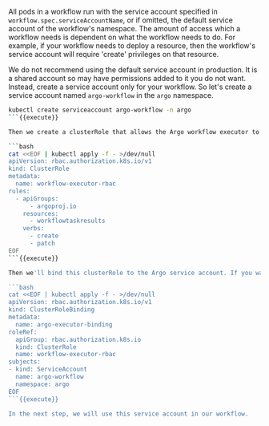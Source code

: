 All pods in a workflow run with the service account specified in `workflow.spec.serviceAccountName`, or if omitted, the default service account of the workflow's namespace. The amount of access which a workflow needs is dependent on what the workflow needs to do. For example, if your workflow needs to deploy a resource, then the workflow's service account will require 'create' privileges on that resource.

We do not recommend using the default service account in production. It is a shared account so may have permissions added to it you do not want. Instead, create a service account only for your workflow. So let's create a service account named `argo-workflow` in the `argo` namespace.

```bash
kubectl create serviceaccount argo-workflow -n argo
```{{execute}}

Then we create a clusterRole that allows the Argo workflow executor to create and patch workflow task results (the minimum require permissions for a successful workflow execution). Workflow Task Results are used to manage the progress of a workflow throughout its lifecycle.

```bash
cat <<EOF | kubectl apply -f - >/dev/null
apiVersion: rbac.authorization.k8s.io/v1
kind: ClusterRole
metadata:
  name: workflow-executor-rbac
rules:
  - apiGroups:
      - argoproj.io
    resources:
      - workflowtaskresults
    verbs:
      - create
      - patch
EOF
```{{execute}}

Then we'll bind this clusterRole to the Argo service account. If you want namespace-level isolation, you can create a namespace-level role and role binding instead.

```bash
cat <<EOF | kubectl apply -f - >/dev/null
apiVersion: rbac.authorization.k8s.io/v1
kind: ClusterRoleBinding
metadata:
  name: argo-executor-binding
roleRef:
  apiGroup: rbac.authorization.k8s.io
  kind: ClusterRole
  name: workflow-executor-rbac
subjects:
- kind: ServiceAccount
  name: argo-workflow
  namespace: argo
EOF
```{{execute}}

In the next step, we will use this service account in our workflow.
